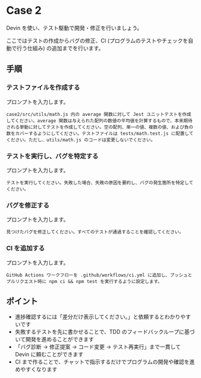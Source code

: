 # Case 2

Devin を使い、テスト駆動で開発・修正を行いましょう。

ここではテストの作成からバグの修正、CI (プログラムのテストやチェックを自動で行う仕組み) の追加までを行います。

## 手順

### テストファイルを作成する

プロンプトを入力します。

```
case2/src/utils/math.js 内の average 関数に対して Jest ユニットテストを作成してください。average 関数は与えられた配列の数値の平均値を計算するもので、本来期待される挙動に対してテストを作成してください。空の配列、単一の値、複数の値、および負の数をカバーするようにしてください。テストファイルは tests/math.test.js に配置してください。ただし、utils/math.js のコードは変更しないでください。
```

### テストを実行し、バグを特定する

プロンプトを入力します。

```
テストを実行してください。失敗した場合、失敗の原因を要約し、バグの発生箇所を特定してください。
```

### バグを修正する

プロンプトを入力します。

```
見つけたバグを修正してください。すべてのテストが通過することを確認してください。
```

### CI を追加する

プロンプトを入力します。

```
GitHub Actions ワークフローを .github/workflows/ci.yml に追加し、プッシュとプルリクエスト時に npm ci && npm test を実行するように設定します。
```

## ポイント

- 進捗確認するには「差分だけ表示してください。」と依頼するとわかりやすいです
- 失敗するテストを先に書かせることで、TDD のフィードバックループに基づいて開発を進めることができます
- 「バグ診断 → 修正提案 → コード変更 → テスト再実行」まで一貫して Devin に頼むことができます
- CI まで作ることで、チャットで指示するだけでプログラムの開発や確認を進めやすくなります
